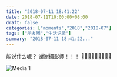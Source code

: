 ```yaml
---
title: "2018-07-11 18:41:22"
date: 2018-07-11T10:00:00+08:00
draft: false
categories: ["moments","2018","2018-07"]
tags: ["朋友圈","生活记录"]
summary: "2018-07-11 18:41:22..."
---
```


能说什么呢？
谢谢摄影师！！！
🙇🏻‍♀️🙇🏻‍♀️🙇🏻‍♀️

![Media 1](/Moments/photos/2018-07-11/201807111841220.jpg)

